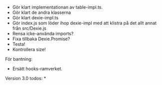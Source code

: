 * Gör klart implementationan av table-impl.ts.
* Gör klart de andra klasserna
* Gör klart dexie-impl.ts
* Gör index.js som löder ihop dexie-impl med att klistra på det allt annat från src/Dexie.js
* Rensa icke-använda imports?
* Fixa tillbaka Dexie.Promise?
* Testa!
* Kontrollera size!

För bantning:
* Ersätt hooks-ramverket.

Version 3.0 todos:
* 

